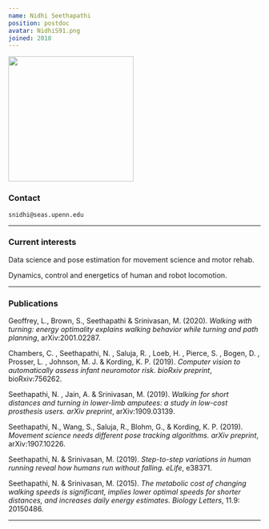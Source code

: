```yaml
---
name: Nidhi Seethapathi
position: postdoc
avatar: NidhiS91.png
joined: 2018
---
```


<img width="250" src="{{site.baseurl}}/images/people/{{page.avatar}}" data-action="zoom">

### Contact

<i class="fa fa-envelope-o"></i> `snidhi@seas.upenn.edu`<br>

<hr>

### Current interests

Data science and pose estimation for movement science and motor rehab.

Dynamics, control and energetics of human and robot locomotion.

<hr>

### Publications

Geoffrey, L., Brown, S., Seethapathi & Srinivasan, M. (2020). _Walking with turning: energy optimality explains walking behavior while turning and path planning_, arXiv:2001.02287.

Chambers, C. , Seethapathi, N. , Saluja, R. , Loeb, H. , Pierce, S. , Bogen, D. , Prosser, L. , Johnson, M. J. & Kording, K. P. (2019). _Computer vision to automatically assess infant neuromotor risk. bioRxiv preprint_, bioRxiv:756262.

Seethapathi, N. , Jain, A. & Srinivasan, M. (2019). _Walking for short distances and turning in lower-limb amputees: a study in low-cost prosthesis users. arXiv preprint_, arXiv:1909.03139.

Seethapathi, N., Wang, S., Saluja, R., Blohm, G., & Kording, K. P. (2019). _Movement science needs different pose tracking algorithms. arXiv preprint_, arXiv:1907.10226.

Seethapathi, N. & Srinivasan, M. (2019). _Step-to-step variations in human running reveal how humans run without falling. eLife_, e38371.

Seethapathi, N. & Srinivasan, M. (2015). _The metabolic cost of changing walking speeds is significant, implies lower optimal speeds for shorter distances, and increases daily energy estimates. Biology Letters_, 11.9: 20150486.

<hr>
